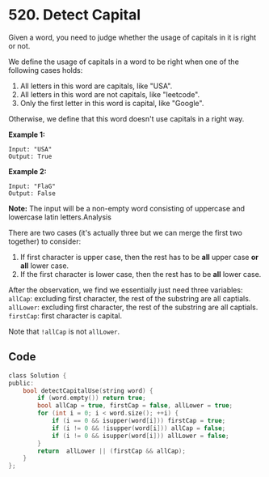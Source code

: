 # 520. Detect Capital

Given a word, you need to judge whether the usage of capitals in it is right or not.

We define the usage of capitals in a word to be right when one of the following cases holds:

1. All letters in this word are capitals, like "USA".
2. All letters in this word are not capitals, like "leetcode".
3. Only the first letter in this word is capital, like "Google".

Otherwise, we define that this word doesn't use capitals in a right way.

 

**Example 1:**

```
Input: "USA"
Output: True
```

 

**Example 2:**

```
Input: "FlaG"
Output: False
```

 

**Note:** The input will be a non-empty word consisting of uppercase and lowercase latin letters.Analysis

There are two cases (it's actually three but we can merge the first two together) to consider:
1. If first character is upper case, then the rest has to be **all** upper case **or** **all** lower case.
2. If the first character is lower case, then the rest has to be **all** lower case.

After the observation, we find we essentially just need three variables:
`allCap`: excluding first character, the rest of the substring are all captials.
`allLower`: excluding first character, the rest of the substring are all captials.
`firstCap`: first character is capital.

Note that `!allCap` is not `allLower`.

## Code

```c
class Solution {
public:
    bool detectCapitalUse(string word) {
        if (word.empty()) return true;
        bool allCap = true, firstCap = false, allLower = true;
        for (int i = 0; i < word.size(); ++i) {
            if (i == 0 && isupper(word[i])) firstCap = true;
            if (i != 0 && !isupper(word[i])) allCap = false;
            if (i != 0 && isupper(word[i])) allLower = false;
        }
        return  allLower || (firstCap && allCap);
    }
};
```